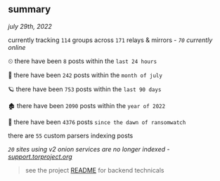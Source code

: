 
## summary
_july 29th, 2022_

currently tracking `114` groups across `171` relays & mirrors - _`70` currently online_

⏲ there have been `8` posts within the `last 24 hours`

🦈 there have been `242` posts within the `month of july`

🪐 there have been `753` posts within the `last 90 days`

🏚 there have been `2090` posts within the `year of 2022`

🦕 there have been `4376` posts `since the dawn of ransomwatch`

there are `55` custom parsers indexing posts

_`20` sites using v2 onion services are no longer indexed - [support.torproject.org](https://support.torproject.org/onionservices/v2-deprecation/)_

> see the project [README](https://github.com/joshhighet/ransomwatch#ransomwatch--) for backend technicals
